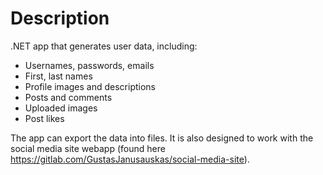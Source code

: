 # Description
.NET app that generates user data, including:
- Usernames, passwords, emails
- First, last names
- Profile images and descriptions
- Posts and comments
- Uploaded images
- Post likes

The app can export the data into files.
It is also designed to work with the social media site webapp (found here https://gitlab.com/GustasJanusauskas/social-media-site).